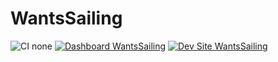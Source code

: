 # WantsSailing

![CI none](https://img.shields.io/badge/ci-none-orange.svg)
[![Dashboard WantsSailing](https://img.shields.io/badge/dashboard-WantsSailing-yellow.svg)](https://dashboard.pantheon.io/sites/2f677fa4-0eaf-47c2-bda5-67e3f3a09409#dev/code)
[![Dev Site WantsSailing](https://img.shields.io/badge/site-WantsSailing-blue.svg)](http://dev-WantsSailing.pantheonsite.io/)